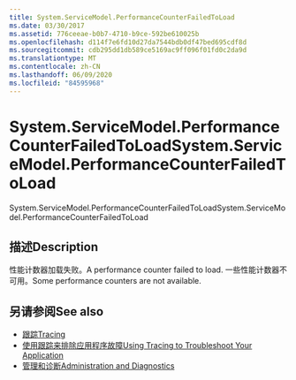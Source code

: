 ```yaml
---
title: System.ServiceModel.PerformanceCounterFailedToLoad
ms.date: 03/30/2017
ms.assetid: 776ceeae-b0b7-4710-b9ce-592be610025b
ms.openlocfilehash: d114f7e6fd10d27da7544bdb0df47bed695cdf8d
ms.sourcegitcommit: cdb295dd1db589ce5169ac9ff096f01fd0c2da9d
ms.translationtype: MT
ms.contentlocale: zh-CN
ms.lasthandoff: 06/09/2020
ms.locfileid: "84595968"
---
```

# <a name="systemservicemodelperformancecounterfailedtoload"></a><span data-ttu-id="c33ed-102">System.ServiceModel.PerformanceCounterFailedToLoad</span><span class="sxs-lookup"><span data-stu-id="c33ed-102">System.ServiceModel.PerformanceCounterFailedToLoad</span></span>
<span data-ttu-id="c33ed-103">System.ServiceModel.PerformanceCounterFailedToLoad</span><span class="sxs-lookup"><span data-stu-id="c33ed-103">System.ServiceModel.PerformanceCounterFailedToLoad</span></span>  
  
## <a name="description"></a><span data-ttu-id="c33ed-104">描述</span><span class="sxs-lookup"><span data-stu-id="c33ed-104">Description</span></span>  
 <span data-ttu-id="c33ed-105">性能计数器加载失败。</span><span class="sxs-lookup"><span data-stu-id="c33ed-105">A performance counter failed to load.</span></span> <span data-ttu-id="c33ed-106">一些性能计数器不可用。</span><span class="sxs-lookup"><span data-stu-id="c33ed-106">Some performance counters are not available.</span></span>  
  
## <a name="see-also"></a><span data-ttu-id="c33ed-107">另请参阅</span><span class="sxs-lookup"><span data-stu-id="c33ed-107">See also</span></span>

- [<span data-ttu-id="c33ed-108">跟踪</span><span class="sxs-lookup"><span data-stu-id="c33ed-108">Tracing</span></span>](index.md)
- [<span data-ttu-id="c33ed-109">使用跟踪来排除应用程序故障</span><span class="sxs-lookup"><span data-stu-id="c33ed-109">Using Tracing to Troubleshoot Your Application</span></span>](using-tracing-to-troubleshoot-your-application.md)
- [<span data-ttu-id="c33ed-110">管理和诊断</span><span class="sxs-lookup"><span data-stu-id="c33ed-110">Administration and Diagnostics</span></span>](../index.md)

